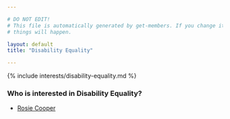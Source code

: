 ```yaml
---

# DO NOT EDIT!
# This file is automatically generated by get-members. If you change it, bad
# things will happen.

layout: default
title: "Disability Equality"

---
```


{% include interests/disability-equality.md %}

### Who is interested in Disability Equality?


* [Rosie Cooper](members/rosie-cooper.html)
